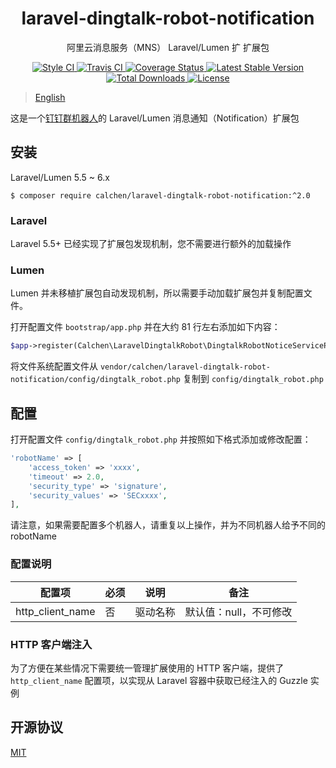 <h1 align="center"> laravel-dingtalk-robot-notification </h1>

<p align="center"> 阿里云消息服务（MNS） Laravel/Lumen 扩 扩展包 </p>

<p align="center">  
    <a href="https://github.styleci.io/repos/205573394">
        <img alt="Style CI" src="https://github.styleci.io/repos/166196221/shield?style=flat">
    </a>
    <a href="https://travis-ci.com/calchen/laravel-dingtalk-robot-notification">
        <img alt="Travis CI" src="https://img.shields.io/travis/com/calchen/laravel-dingtalk-robot-notification.svg">
    </a>
    <a href='https://coveralls.io/github/calchen/laravel-dingtalk-robot-notification?branch=master'>
        <img alt='Coverage Status' src='https://coveralls.io/repos/github/calchen/laravel-dingtalk-robot-notification/badge.svg?branch=master'/>
    </a>
    <a href="https://packagist.org/packages/calchen/laravel-dingtalk-robot-notification">
        <img alt="Latest Stable Version" src="https://img.shields.io/packagist/v/calchen/laravel-dingtalk-robot-notification.svg">
    </a>
    <a href="https://packagist.org/packages/calchen/laravel-dingtalk-robot-notification">
        <img alt="Total Downloads" src="https://img.shields.io/packagist/dt/calchen/laravel-dingtalk-robot-notification.svg">
    </a>
    <a href="https://github.com/calchen/laravel-dingtalk-robot-notification/blob/master/LICENSE">
        <img alt="License" src="https://img.shields.io/github/license/calchen/laravel-dingtalk-robot-notification.svg">
    </a>
</p>

> [English](https://github.com/calchen/laravel-dingtalk-robot-notification/blob/master/README_en.md)

这是一个[钉钉群机器人](https://ding-doc.dingtalk.com/doc#/serverapi2/qf2nxq)的 Laravel/Lumen 消息通知（Notification）扩展包 

## 安装

Laravel/Lumen 5.5 ~ 6.x

```shell
$ composer require calchen/laravel-dingtalk-robot-notification:^2.0
```

### Laravel

Laravel 5.5+ 已经实现了扩展包发现机制，您不需要进行额外的加载操作

### Lumen

Lumen 并未移植扩展包自动发现机制，所以需要手动加载扩展包并复制配置文件。

打开配置文件 `bootstrap/app.php` 并在大约 81 行左右添加如下内容：
```php
$app->register(Calchen\LaravelDingtalkRobot\DingtalkRobotNoticeServiceProvider::class);
```

将文件系统配置文件从 `vendor/calchen/laravel-dingtalk-robot-notification/config/dingtalk_robot.php` 复制到 `config/dingtalk_robot.php`

## 配置

打开配置文件 `config/dingtalk_robot.php` 并按照如下格式添加或修改配置：
```php
'robotName' => [
    'access_token' => 'xxxx',
    'timeout' => 2.0,
    'security_type' => 'signature',
    'security_values' => 'SECxxxx',
],
```
请注意，如果需要配置多个机器人，请重复以上操作，并为不同机器人给予不同的 robotName

### 配置说明
| 配置项                	| 必须 	| 说明                                 	| 备注                  	|
|-------------------	|------	|--------------------------------------	|-----------------------	|
| http_client_name      | 否   	| 驱动名称                             	| 默认值：null，不可修改   	|

### HTTP 客户端注入

为了方便在某些情况下需要统一管理扩展使用的 HTTP 客户端，提供了 `http_client_name` 配置项，以实现从 Laravel 容器中获取已经注入的 Guzzle 实例 

## 开源协议

[MIT](http://opensource.org/licenses/MIT)
